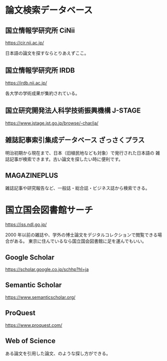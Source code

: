 # 論文検索データベース

## 国立情報学研究所 CiNii

https://cir.nii.ac.jp/

日本語の論文を探すならとりあえずここ。

## 国立情報学研究所 IRDB

https://irdb.nii.ac.jp/

各大学の学術成果が集約されている。

## 国立研究開発法人科学技術振興機構 J-STAGE

https://www.jstage.jst.go.jp/browse/-char/ja/

## 雑誌記事索引集成データベース ざっさくプラス

明治初期から現在まで、日本（旧植民地なども対象）で発行された日本語の
雑誌記事が検索できます。古い論文を探したい時に便利です。

## MAGAZINEPLUS

雑誌記事や研究報告など、一般誌・総合誌・ビジネス誌から検索できる。

# 国立国会図書館サーチ

https://iss.ndl.go.jp/

2000 年以前の雑誌や、学外の博士論文をデジタルコレクションで閲覧できる場合がある。
東京に住んでいるなら国立国会図書館に足を運んでもいい。

## Google Scholar

https://scholar.google.co.jp/schhp?hl=ja

## Semantic Scholar

https://www.semanticscholar.org/

## ProQuest

https://www.proquest.com/

## Web of Science

ある論文を引用した論文、のような探し方ができる。